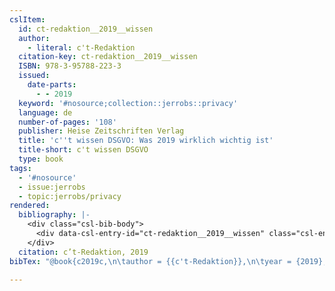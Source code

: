 ```yaml
---
cslItem:
  id: ct-redaktion__2019__wissen
  author:
    - literal: c't-Redaktion
  citation-key: ct-redaktion__2019__wissen
  ISBN: 978-3-95788-223-3
  issued:
    date-parts:
      - - 2019
  keyword: '#nosource;collection::jerrobs::privacy'
  language: de
  number-of-pages: '108'
  publisher: Heise Zeitschriften Verlag
  title: 'c''t wissen DSGVO: Was 2019 wirklich wichtig ist'
  title-short: c't wissen DSGVO
  type: book
tags:
  - '#nosource'
  - issue:jerrobs
  - topic:jerrobs/privacy
rendered:
  bibliography: |-
    <div class="csl-bib-body">
      <div data-csl-entry-id="ct-redaktion__2019__wissen" class="csl-entry">c’t-Redaktion 2019 <i>c’t wissen DSGVO: Was 2019 wirklich wichtig ist</i>. Heise Zeitschriften Verlag.</div>
    </div>
  citation: c’t-Redaktion, 2019
bibTex: "@book{c2019c,\n\tauthor = {{c't-Redaktion}},\n\tyear = {2019},\n\tpublisher = {Heise Zeitschriften Verlag},\n\ttitle = {c't wissen {DSGVO}: Was 2019 wirklich wichtig ist},\n}\n\n"

---
```


